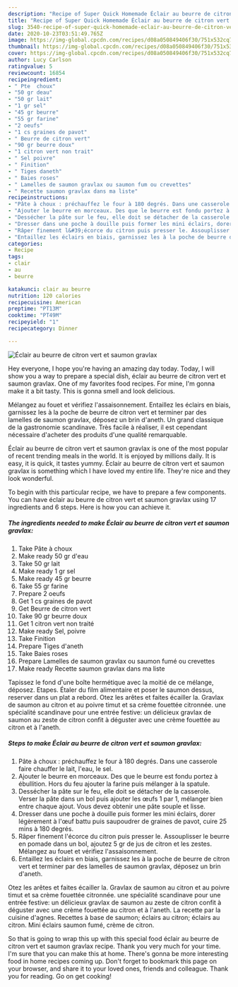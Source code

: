 ```yaml
---
description: "Recipe of Super Quick Homemade Éclair au beurre de citron vert et saumon gravlax"
title: "Recipe of Super Quick Homemade Éclair au beurre de citron vert et saumon gravlax"
slug: 3540-recipe-of-super-quick-homemade-eclair-au-beurre-de-citron-vert-et-saumon-gravlax
date: 2020-10-23T03:51:49.765Z
image: https://img-global.cpcdn.com/recipes/d08a050849406f30/751x532cq70/eclair-au-beurre-de-citron-vert-et-saumon-gravlax-photo-principale-de-la-recette.jpg
thumbnail: https://img-global.cpcdn.com/recipes/d08a050849406f30/751x532cq70/eclair-au-beurre-de-citron-vert-et-saumon-gravlax-photo-principale-de-la-recette.jpg
cover: https://img-global.cpcdn.com/recipes/d08a050849406f30/751x532cq70/eclair-au-beurre-de-citron-vert-et-saumon-gravlax-photo-principale-de-la-recette.jpg
author: Lucy Carlson
ratingvalue: 5
reviewcount: 16854
recipeingredient:
- " Pte  choux"
- "50 gr deau"
- "50 gr lait"
- "1 gr sel"
- "45 gr beurre"
- "55 gr farine"
- "2 oeufs"
- "1 cs graines de pavot"
- " Beurre de citron vert"
- "90 gr beurre doux"
- "1 citron vert non trait"
- " Sel poivre"
- " Finition"
- " Tiges daneth"
- " Baies roses"
- " Lamelles de saumon gravlax ou saumon fum ou crevettes"
- " Recette saumon gravlax dans ma liste"
recipeinstructions:
- "Pâte à choux : préchauffez le four à 180 degrés. Dans une casserole faire chauffer le lait, l&#39;eau, le sel."
- "Ajouter le beurre en morceaux. Des que le beurre est fondu portez à ébullition. Hors du feu ajouter la farine puis mélanger à la spatule."
- "Dessécher la pâte sur le feu, elle doit se détacher de la casserole. Verser la pâte dans un bol puis ajouter les œufs 1 par 1, mélanger bien entre chaque ajout. Vous devez obtenir une pâte souple et lisse."
- "Dresser dans une poche à douille puis former les mini éclairs, dorer légèrement à l&#39;œuf battu puis saupoudrer de graines de pavot, cuire 25 mins à 180 degrés."
- "Râper finement l&#39;écorce du citron puis presser le. Assouplisser le beurre en pomade dans un bol, ajoutez 5 gr de jus de citron et les zestes. Mélangez au fouet et vérifiez l&#39;assaisonnement."
- "Entaillez les éclairs en biais, garnissez les à la poche de beurre de citron vert et terminer par des lamelles de saumon gravlax, déposez un brin d&#39;aneth."
categories:
- Recipe
tags:
- clair
- au
- beurre

katakunci: clair au beurre 
nutrition: 120 calories
recipecuisine: American
preptime: "PT13M"
cooktime: "PT49M"
recipeyield: "1"
recipecategory: Dinner

---
```



![Éclair au beurre de citron vert et saumon gravlax](https://img-global.cpcdn.com/recipes/d08a050849406f30/751x532cq70/eclair-au-beurre-de-citron-vert-et-saumon-gravlax-photo-principale-de-la-recette.jpg)

Hey everyone, I hope you're having an amazing day today. Today, I will show you a way to prepare a special dish, éclair au beurre de citron vert et saumon gravlax. One of my favorites food recipes. For mine, I'm gonna make it a bit tasty. This is gonna smell and look delicious.

Mélangez au fouet et vérifiez l&#39;assaisonnement. Entaillez les éclairs en biais, garnissez les à la poche de beurre de citron vert et terminer par des lamelles de saumon gravlax, déposez un brin d&#39;aneth. Un grand classique de la gastronomie scandinave. Très facile à réaliser, il est cependant nécessaire d&#39;acheter des produits d&#39;une qualité remarquable.

Éclair au beurre de citron vert et saumon gravlax is one of the most popular of recent trending meals in the world. It is enjoyed by millions daily. It is easy, it is quick, it tastes yummy. Éclair au beurre de citron vert et saumon gravlax is something which I have loved my entire life. They're nice and they look wonderful.


To begin with this particular recipe, we have to prepare a few components. You can have éclair au beurre de citron vert et saumon gravlax using 17 ingredients and 6 steps. Here is how you can achieve it.

<!--inarticleads1-->

##### The ingredients needed to make Éclair au beurre de citron vert et saumon gravlax:

1. Take  Pâte à choux
1. Make ready 50 gr d&#39;eau
1. Take 50 gr lait
1. Make ready 1 gr sel
1. Make ready 45 gr beurre
1. Take 55 gr farine
1. Prepare 2 oeufs
1. Get 1 cs graines de pavot
1. Get  Beurre de citron vert
1. Take 90 gr beurre doux
1. Get 1 citron vert non traité
1. Make ready  Sel, poivre
1. Take  Finition
1. Prepare  Tiges d&#39;aneth
1. Take  Baies roses
1. Prepare  Lamelles de saumon gravlax ou saumon fumé ou crevettes
1. Make ready  Recette saumon gravlax dans ma liste


Tapissez le fond d&#39;une boîte hermétique avec la moitié de ce mélange, déposez. Etapes. Étaler du film alimentaire et poser le saumon dessus, reserver dans un plat a rebord. Otez les arêtes et faites écailler la. Gravlax de saumon au citron et au poivre timut et sa crème fouettée citronnée. une spécialité scandinave pour une entrée festive: un délicieux gravlax de saumon au zeste de citron confit à déguster avec une crème fouettée au citron et à l&#39;aneth. 

<!--inarticleads2-->

##### Steps to make Éclair au beurre de citron vert et saumon gravlax:

1. Pâte à choux : préchauffez le four à 180 degrés. Dans une casserole faire chauffer le lait, l&#39;eau, le sel.
1. Ajouter le beurre en morceaux. Des que le beurre est fondu portez à ébullition. Hors du feu ajouter la farine puis mélanger à la spatule.
1. Dessécher la pâte sur le feu, elle doit se détacher de la casserole. Verser la pâte dans un bol puis ajouter les œufs 1 par 1, mélanger bien entre chaque ajout. Vous devez obtenir une pâte souple et lisse.
1. Dresser dans une poche à douille puis former les mini éclairs, dorer légèrement à l&#39;œuf battu puis saupoudrer de graines de pavot, cuire 25 mins à 180 degrés.
1. Râper finement l&#39;écorce du citron puis presser le. Assouplisser le beurre en pomade dans un bol, ajoutez 5 gr de jus de citron et les zestes. Mélangez au fouet et vérifiez l&#39;assaisonnement.
1. Entaillez les éclairs en biais, garnissez les à la poche de beurre de citron vert et terminer par des lamelles de saumon gravlax, déposez un brin d&#39;aneth.


Otez les arêtes et faites écailler la. Gravlax de saumon au citron et au poivre timut et sa crème fouettée citronnée. une spécialité scandinave pour une entrée festive: un délicieux gravlax de saumon au zeste de citron confit à déguster avec une crème fouettée au citron et à l&#39;aneth. La recette par la cuisine d&#39;agnes. Recettes à base de saumon; éclairs au citron; éclairs au citron. Mini éclairs saumon fumé, crème de citron. 

So that is going to wrap this up with this special food éclair au beurre de citron vert et saumon gravlax recipe. Thank you very much for your time. I'm sure that you can make this at home. There's gonna be more interesting food in home recipes coming up. Don't forget to bookmark this page on your browser, and share it to your loved ones, friends and colleague. Thank you for reading. Go on get cooking!
